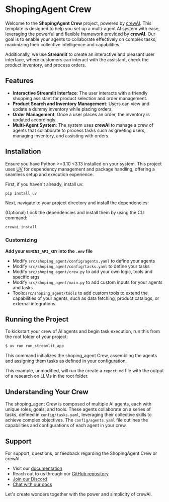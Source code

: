 # ShopingAgent Crew

Welcome to the **ShopingAgent Crew** project, powered by [crewAI](https://crewai.com). This template is designed to help you set up a multi-agent AI system with ease, leveraging the powerful and flexible framework provided by **crewAI**. Our goal is to enable your agents to collaborate effectively on complex tasks, maximizing their collective intelligence and capabilities.

Additionally, we use **Streamlit** to create an interactive and pleasant user interface, where customers can interact with the assistant, check the product inventory, and process orders.

## Features

- **Interactive Streamlit Interface**: The user interacts with a friendly shopping assistant for product selection and order management.
- **Product Search and Inventory Management**: Users can view and update a dummy inventory while placing orders.
- **Order Management**: Once a user places an order, the inventory is updated accordingly.
- **Multi-Agent System**: The system uses **crewAI** to manage a crew of agents that collaborate to process tasks such as greeting users, managing inventory, and assisting with orders.

## Installation

Ensure you have Python >=3.10 <3.13 installed on your system. This project uses [UV](https://docs.astral.sh/uv/) for dependency management and package handling, offering a seamless setup and execution experience.

First, if you haven't already, install uv:

```bash
pip install uv
```

Next, navigate to your project directory and install the dependencies:

(Optional) Lock the dependencies and install them by using the CLI command:
```bash
crewai install
```
### Customizing

**Add your `GEMINI_API_KEY` into the `.env` file**

- Modify `src/shoping_agent/config/agents.yaml` to define your agents
- Modify `src/shoping_agent/config/tasks.yaml` to define your tasks
- Modify `src/shoping_agent/crew.py` to add your own logic, tools and specific args
- Modify `src/shoping_agent/main.py` to add custom inputs for your agents and tasks
- Tools:`src/shoping_agent/tools` to add custom tools to extend the capabilities of your agents, such as data fetching, product catalogs, or external integrations.

## Running the Project

To kickstart your crew of AI agents and begin task execution, run this from the root folder of your project:

```bash
$ uv run run_streamlit_app
```

This command initializes the shoping_agent Crew, assembling the agents and assigning them tasks as defined in your configuration.

This example, unmodified, will run the create a `report.md` file with the output of a research on LLMs in the root folder.

## Understanding Your Crew

The shoping_agent Crew is composed of multiple AI agents, each with unique roles, goals, and tools. These agents collaborate on a series of tasks, defined in `config/tasks.yaml`, leveraging their collective skills to achieve complex objectives. The `config/agents.yaml` file outlines the capabilities and configurations of each agent in your crew.

## Support

For support, questions, or feedback regarding the ShopingAgent Crew or crewAI.
- Visit our [documentation](https://docs.crewai.com)
- Reach out to us through our [GitHub repository](https://github.com/joaomdmoura/crewai)
- [Join our Discord](https://discord.com/invite/X4JWnZnxPb)
- [Chat with our docs](https://chatg.pt/DWjSBZn)

Let's create wonders together with the power and simplicity of crewAI.

